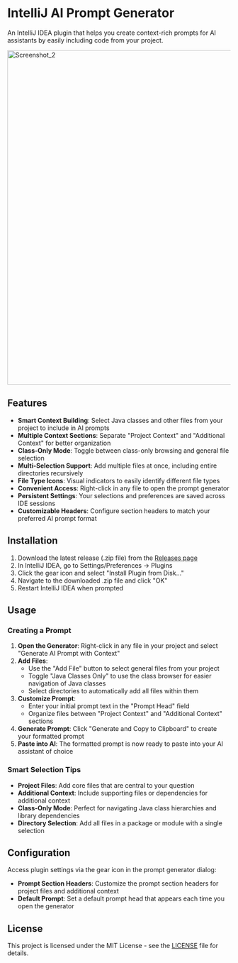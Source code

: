 # IntelliJ AI Prompt Generator

An IntelliJ IDEA plugin that helps you create context-rich prompts for AI assistants by easily including code from your project.

<img width="754" alt="Screenshot_2" src="https://github.com/user-attachments/assets/bb406dd9-6ed6-493b-ad2c-84418ee3ec14" />

## Features

- **Smart Context Building**: Select Java classes and other files from your project to include in AI prompts
- **Multiple Context Sections**: Separate "Project Context" and "Additional Context" for better organization
- **Class-Only Mode**: Toggle between class-only browsing and general file selection
- **Multi-Selection Support**: Add multiple files at once, including entire directories recursively
- **File Type Icons**: Visual indicators to easily identify different file types
- **Convenient Access**: Right-click in any file to open the prompt generator
- **Persistent Settings**: Your selections and preferences are saved across IDE sessions
- **Customizable Headers**: Configure section headers to match your preferred AI prompt format

## Installation

1. Download the latest release (.zip file) from the [Releases page](https://github.com/Keksuccino/IntelliJ-AI-Prompt-Generator/releases)
2. In IntelliJ IDEA, go to Settings/Preferences → Plugins
3. Click the gear icon and select "Install Plugin from Disk..."
4. Navigate to the downloaded .zip file and click "OK"
5. Restart IntelliJ IDEA when prompted

## Usage

### Creating a Prompt

1. **Open the Generator**: Right-click in any file in your project and select "Generate AI Prompt with Context"
2. **Add Files**:
   - Use the "Add File" button to select general files from your project
   - Toggle "Java Classes Only" to use the class browser for easier navigation of Java classes
   - Select directories to automatically add all files within them
3. **Customize Prompt**:
   - Enter your initial prompt text in the "Prompt Head" field
   - Organize files between "Project Context" and "Additional Context" sections
4. **Generate Prompt**: Click "Generate and Copy to Clipboard" to create your formatted prompt
5. **Paste into AI**: The formatted prompt is now ready to paste into your AI assistant of choice

### Smart Selection Tips

- **Project Files**: Add core files that are central to your question
- **Additional Context**: Include supporting files or dependencies for additional context
- **Class-Only Mode**: Perfect for navigating Java class hierarchies and library dependencies
- **Directory Selection**: Add all files in a package or module with a single selection

## Configuration

Access plugin settings via the gear icon in the prompt generator dialog:

- **Prompt Section Headers**: Customize the prompt section headers for project files and additional context
- **Default Prompt**: Set a default prompt head that appears each time you open the generator

## License

This project is licensed under the MIT License - see the [LICENSE](LICENSE) file for details.
